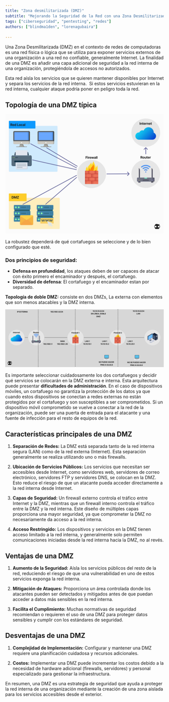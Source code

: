 ```yaml
---
title: "Zona desmilitarizada (DMZ)"  
subtitle: "Mejorando la Seguridad de la Red con una Zona Desmilitarizada (DMZ): Conceptos Clave y Mejores Prácticas" 
tags: ["ciberseguridad", "pentesting", "redes"]  
authors: ["blindma1den", "lorenagubaira"]  

---
```


Una Zona Desmilitarizada (DMZ) en el contexto de redes de computadoras es una red física o lógica que se utiliza para exponer servicios externos de una organización a una red no confiable, generalmente Internet. La finalidad de una DMZ es añadir una capa adicional de seguridad a la red interna de una organización, protegiéndola de accesos no autorizados.

Esta red aísla los servicios que se quieren mantener disponibles por Internet y separa los servicios de la red interna.  Si estos servicios estuvieran en la red interna, cualquier ataque podría poner en peligro toda la red.

## Topología de una DMZ típica

![DMZ](https://github.com/4GeeksAcademy/cybersecurity-syllabus/blob/main/assets/dmz.es.png?raw=true)

La robustez dependerá de qué cortafuegos se seleccione y de lo bien configurado que esté.

### Dos principios de seguridad:

- **Defensa en profundidad**, los ataques deben de ser capaces de atacar con éxito primero el encaminador y después, el cortafuego.
- **Diversidad de defensa**: El cortafuego y el encaminador estan por separado.

**Topología de doble DMZ:** consiste en dos DMZs, La externa con elementos que son menos atacables y la DMZ interna.

![tipología DMZ](https://github.com/4GeeksAcademy/cybersecurity-syllabus/blob/main/assets/tipologia-dmz.es.png?raw=true)

Es importante seleccionar cuidadosamente los dos cortafuegos y decidir qué servicios se colocarán en la DMZ externa e interna. Esta arquitectura puede presentar **dificultades de administración**. En el caso de dispositivos móviles, un cortafuego no garantiza la protección de los datos ya que cuando estos dispositivos se conectan a redes externas no están protegidos por el cortafuego y son susceptibles a ser comprometidos. Si un dispositivo móvil comprometido se vuelve a conectar a la red de la organización, puede ser una puerta de entrada para el atacante y una fuente de infección para el resto de equipos de la red.

## Características principales de una DMZ

1. **Separación de Redes:** La DMZ está separada tanto de la red interna segura (LAN) como de la red externa (Internet). Esta separación generalmente se realiza utilizando uno o más firewalls.

2. **Ubicación de Servicios Públicos:** Los servicios que necesitan ser accesibles desde Internet, como servidores web, servidores de correo electrónico, servidores FTP y servidores DNS, se colocan en la DMZ. Esto reduce el riesgo de que un atacante pueda acceder directamente a la red interna desde Internet.

3. **Capas de Seguridad:** Un firewall externo controla el tráfico entre Internet y la DMZ, mientras que un firewall interno controla el tráfico entre la DMZ y la red interna. Este diseño de múltiples capas proporciona una mayor seguridad, ya que comprometer la DMZ no necesariamente da acceso a la red interna.

4. **Acceso Restringido:** Los dispositivos y servicios en la DMZ tienen acceso limitado a la red interna, y generalmente solo permiten comunicaciones iniciadas desde la red interna hacia la DMZ, no al revés.

## Ventajas de una DMZ

1. **Aumento de la Seguridad:** Aísla los servicios públicos del resto de la red, reduciendo el riesgo de que una vulnerabilidad en uno de estos servicios exponga la red interna.

2. **Mitigación de Ataques:** Proporciona un área controlada donde los atacantes pueden ser detectados y mitigados antes de que puedan acceder a datos más sensibles en la red interna.

3. **Facilita el Cumplimiento:** Muchas normativas de seguridad recomiendan o requieren el uso de una DMZ para proteger datos sensibles y cumplir con los estándares de seguridad.

## Desventajas de una DMZ

1. **Complejidad de Implementación:** Configurar y mantener una DMZ requiere una planificación cuidadosa y recursos adicionales.

2. **Costos:** Implementar una DMZ puede incrementar los costos debido a la necesidad de hardware adicional (firewalls, servidores) y personal especializado para gestionar la infraestructura.

En resumen, una DMZ es una estrategia de seguridad que ayuda a proteger la red interna de una organización mediante la creación de una zona aislada para los servicios accesibles desde el exterior.
